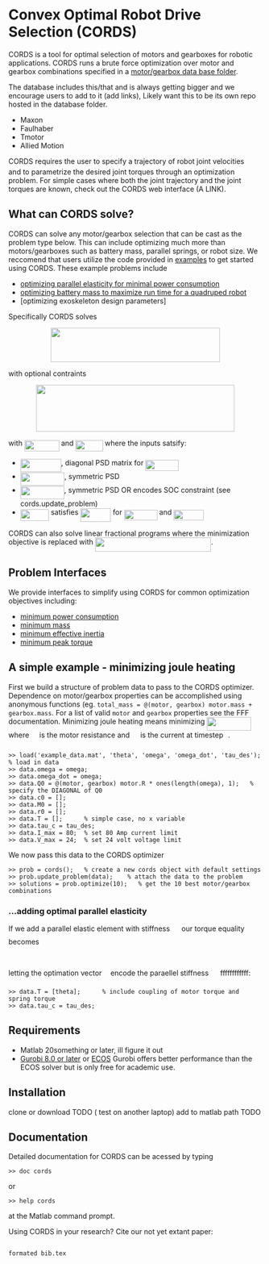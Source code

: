 # Convex Optimal Robot Drive Selection (CORDS)

CORDS is a tool for optimal selection of motors and gearboxes for robotic applications. CORDS runs a brute force optimization over motor and gearbox combinations specified in a [motor/gearbox data base folder](database). 

The database includes this/that and is always getting bigger and we encourage users to add to it (add links), Likely want this to be its own repo hosted in the database folder. 
* Maxon
* Faulhaber 
* Tmotor 
* Allied Motion 

CORDS requires the user to specify a trajectory of robot joint velocities <img src="/tex/ae4fb5973f393577570881fc24fc2054.svg?invert_in_darkmode&sanitize=true" align=middle width=10.82192594999999pt height=14.15524440000002pt/> and to parametrize the desired joint torques through an optimization problem. For simple cases where both the joint trajectory and the joint torques are known, check out the CORDS web interface (A LINK). 


## What can CORDS solve?  

CORDS can solve any motor/gearbox selection that can be cast as the problem type below. This can include optimizing much more than motors/gearboxes such as battery mass, parallel springs, or robot size. We reccomend that users utilize the code provided in [examples](examples) to get started using CORDS. These example problems include
 * [optimizing parallel elasticity for minimal power consumption](examples/example1.m)
 * [optimizing battery mass to maximize run time for a quadruped robot](examples/example2.m)
 * [optimizing exoskeleton design parameters]

Specifically CORDS solves 
<p align="center"><img src="/tex/7665dadf4e306fda04f5cdc79623abd2.svg?invert_in_darkmode&sanitize=true" align=middle width=336.2595522pt height=68.07495089999999pt/></p> 
 with optional contraints 
 <p align="center"><img src="/tex/6724982e0f57646145cfc277f79bb4d1.svg?invert_in_darkmode&sanitize=true" align=middle width=393.63336045pt height=93.11585249999999pt/></p>

with <img src="/tex/bee26f84df30aa6135fde80374347be3.svg?invert_in_darkmode&sanitize=true" align=middle width=69.03892379999998pt height=22.55708729999998pt/> and <img src="/tex/60a3cdfb8e3afa950a755cf46d0acc30.svg?invert_in_darkmode&sanitize=true" align=middle width=54.401864549999985pt height=22.55708729999998pt/> where the inputs satsify: 
* <img src="/tex/bad8cbb55822df2eb7bbf59df6190e30.svg?invert_in_darkmode&sanitize=true" align=middle width=80.71703969999999pt height=26.17730939999998pt/>, diagonal PSD matrix for <img src="/tex/52c03ebb6ac0c8e7f1261d96409b7cbc.svg?invert_in_darkmode&sanitize=true" align=middle width=65.97903014999999pt height=21.68300969999999pt/>
* <img src="/tex/1e47cf05617b340cea169d5c16925949.svg?invert_in_darkmode&sanitize=true" align=middle width=87.50376194999998pt height=26.17730939999998pt/>, symmetric PSD
* <img src="/tex/6f41c62b5c2794bfa9a2bef8f734c971.svg?invert_in_darkmode&sanitize=true" align=middle width=87.05570445pt height=26.17730939999998pt/>, symmetric PSD OR encodes SOC constraint (see cords.update_problem)
* <img src="/tex/7da0268045d75f2db625838ec284e453.svg?invert_in_darkmode&sanitize=true" align=middle width=56.43537569999998pt height=22.55708729999998pt/> satisfies <img src="/tex/36b3758fe61b44487e6516f9d2e71001.svg?invert_in_darkmode&sanitize=true" align=middle width=60.47175089999999pt height=27.15900329999998pt/> for <img src="/tex/4884e50c3bb19744ca6785efc67fe03c.svg?invert_in_darkmode&sanitize=true" align=middle width=65.97903014999999pt height=21.68300969999999pt/> and <img src="/tex/be4dba4d5583203f4f9d3bee918a2c9e.svg?invert_in_darkmode&sanitize=true" align=middle width=59.365615649999995pt height=21.68300969999999pt/>

CORDS can also solve linear fractional programs where the minimization objective is replaced with <img src="/tex/b923d55946fe7624d6802fc5c79a0dda.svg?invert_in_darkmode&sanitize=true" align=middle width=230.18670014999998pt height=27.94539330000001pt/>. 


## Problem Interfaces
We provide interfaces to simplify using CORDS for common optimization objectives including:
* [minimum power consumption](/src/interfaces/min_power_consumption.m)
* [minimum mass](/src/interfaces/min_mass.m)
* [minimum effective inertia](/src/interfaces/min_effective_inertia.m)
* [minimum peak torque](/src/interfaces/min_peak_torque.m)


## A simple example - minimizing joule heating 
First we build a structure of problem data to pass to the CORDS optimizer. Dependence on motor/gearbox properties can be accomplished using anonymous functions (eg. ``total_mass = @(motor, gearbox) motor.mass + gearbox.mass``. For a list of valid ``motor`` and ``gearbox`` properties see the FFF documentation. Minimizing joule heating means minimizing <img src="/tex/7c727e6e17d47b11d7d6e1155ea7e099.svg?invert_in_darkmode&sanitize=true" align=middle width=88.14323099999999pt height=27.15900329999998pt/> where <img src="/tex/1e438235ef9ec72fc51ac5025516017c.svg?invert_in_darkmode&sanitize=true" align=middle width=12.60847334999999pt height=22.465723500000017pt/> is the motor resistance and <img src="/tex/8294c58cadf040e3716a7f6bc748cdde.svg?invert_in_darkmode&sanitize=true" align=middle width=13.16686469999999pt height=27.15900329999998pt/> is the current at timestep <img src="/tex/77a3b857d53fb44e33b53e4c8b68351a.svg?invert_in_darkmode&sanitize=true" align=middle width=5.663225699999989pt height=21.68300969999999pt/>. 
```
>> load('example_data.mat', 'theta', 'omega', 'omega_dot', 'tau_des');   % load in data
>> data.omega = omega;
>> data.omega_dot = omega; 
>> data.Q0 = @(motor, gearbox) motor.R * ones(length(omega), 1);   % specify the DIAGONAL of Q0
>> data.c0 = [];
>> data.M0 = [];
>> data.r0 = [];
>> data.T = [];      % simple case, no x variable 
>> data.tau_c = tau_des;
>> data.I_max = 80;  % set 80 Amp current limit
>> data.V_max = 24;  % set 24 volt voltage limit 
```
We now pass this data to the CORDS optimizer
```
>> prob = cords();   % create a new cords object with default settings  
>> prob.update_problem(data);    % attach the data to the problem
>> solutions = prob.optimize(10);   % get the 10 best motor/gearbox combinations 
```
### ...adding optimal parallel elasticity
If we add a parallel elastic element with stiffness <img src="/tex/b19efe18c84e5887c52c1c0fd15160eb.svg?invert_in_darkmode&sanitize=true" align=middle width=15.33435419999999pt height=22.831056599999986pt/> our torque equality becomes
<p align="center"><img src="/tex/9f504a77ad210a66062f24124eb64a2a.svg?invert_in_darkmode&sanitize=true" align=middle width=318.51739589999994pt height=17.031940199999998pt/></p>

letting the optimation vector <img src="/tex/332cc365a4987aacce0ead01b8bdcc0b.svg?invert_in_darkmode&sanitize=true" align=middle width=9.39498779999999pt height=14.15524440000002pt/> encode the paraellel stiffness <img src="/tex/b19efe18c84e5887c52c1c0fd15160eb.svg?invert_in_darkmode&sanitize=true" align=middle width=15.33435419999999pt height=22.831056599999986pt/>  ffffffffffff:

```
>> data.T = [theta];      % include coupling of motor torque and spring torque
>> data.tau_c = tau_des; 
```

## Requirements
* Matlab 20something or later, ill figure it out 
* [Gurobi 8.0 or later](https://www.gurobi.com/academia/academic-program-and-licenses/) or [ECOS](https://github.com/embotech/ecos)
Gurobi offers better performance than the ECOS solver but is only free for academic use. 

## Installation

clone or download   TODO ( test on another laptop) 
add to matlab path  TODO 

## Documentation 

Detailed documentation for CORDS can be acessed by typing
```
>> doc cords
```
or 
```
>> help cords
```
at the Matlab command prompt. 




Using CORDS in your research? Cite our not yet extant paper: 
```

formated bib.tex


```

